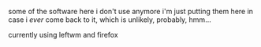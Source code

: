 some of the software here i don't use anymore
i'm just putting them here in case i _ever_ come back to it, which is unlikely, probably, hmm...

currently using leftwm and firefox
